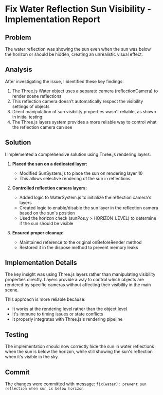 # Fix Water Reflection Sun Visibility - Implementation Report

## Problem
The water reflection was showing the sun even when the sun was below the horizon or should be hidden, creating an unrealistic visual effect.

## Analysis
After investigating the issue, I identified these key findings:

1. The Three.js Water object uses a separate camera (reflectionCamera) to render scene reflections
2. This reflection camera doesn't automatically respect the visibility settings of objects
3. Direct manipulation of sun visibility properties wasn't reliable, as shown in initial testing
4. The Three.js layers system provides a more reliable way to control what the reflection camera can see

## Solution
I implemented a comprehensive solution using Three.js rendering layers:

1. **Placed the sun on a dedicated layer:**
   - Modified SunSystem.js to place the sun on rendering layer 10
   - This allows selective rendering of the sun in reflections

2. **Controlled reflection camera layers:**
   - Added logic to WaterSystem.js to initialize the reflection camera's layers
   - Created logic to enable/disable the sun layer in the reflection camera based on the sun's position
   - Used the horizon check (sunPos.y > HORIZON_LEVEL) to determine if the sun should be visible

3. **Ensured proper cleanup:**
   - Maintained reference to the original onBeforeRender method
   - Restored it in the dispose method to prevent memory leaks

## Implementation Details
The key insight was using Three.js layers rather than manipulating visibility properties directly. Layers provide a way to control which objects are rendered by specific cameras without affecting their visibility in the main scene.

This approach is more reliable because:
- It works at the rendering level rather than the object level
- It's immune to timing issues or state conflicts
- It properly integrates with Three.js's rendering pipeline

## Testing
The implementation should now correctly hide the sun in water reflections when the sun is below the horizon, while still showing the sun's reflection when it's visible in the sky.

## Commit
The changes were committed with message: `fix(water): prevent sun reflection when sun is below horizon`
